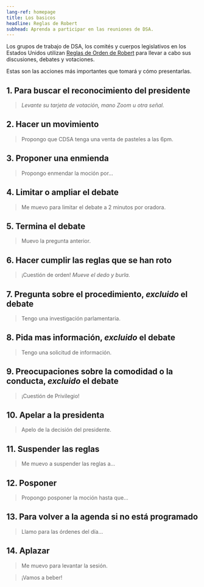 ```yaml
---
lang-ref: homepage
title: Los basicos
headline: Reglas de Robert
subhead: Aprenda a participar en las reuniones de DSA.
---
```


Los grupos de trabajo de DSA, los comités y cuerpos legislativos en los Estados Unidos utilizan [Reglas de Orden de Robert](https://en.wikipedia.org/wiki/Robert's_Rules_of_Order) para llevar a cabo sus discusiones, debates y votaciones.

Estas son las acciones más importantes que tomará y cómo presentarlas.

## 1. Para buscar el reconocimiento del presidente
> *Levante su tarjeta de votación, mano Zoom u otra señal.*

## 2. Hacer un movimiento
> Propongo que CDSA tenga una venta de pasteles a las 6pm.

## 3. Proponer una enmienda
> Propongo enmendar la moción por...

## 4. Limitar o ampliar el debate
> Me muevo para limitar el debate a 2 minutos por oradora.

## 5. Termina el debate
> Muevo la pregunta anterior.

## 6. Hacer cumplir las reglas que se han roto
> ¡Cuestión de orden! *Mueve el dedo y burla.*

## 7. Pregunta sobre el procedimiento, *excluido* el debate
> Tengo una investigación parlamentaria.

## 8. Pida mas información, *excluido* el debate
> Tengo una solicitud de información.

## 9. Preocupaciones sobre la comodidad o la conducta, *excluido* el debate
> ¡Cuestión de Privilegio!

## 10. Apelar a la presidenta
> Apelo de la decisión del presidente.

## 11. Suspender las reglas
> Me muevo a suspender las reglas a...

## 12. Posponer
> Propongo posponer la moción hasta que...

## 13. Para volver a la agenda si no está programado
> Llamo para las órdenes del día...

## 14. Aplazar
> Me muevo para levantar la sesión.

> ¡Vamos a beber!
